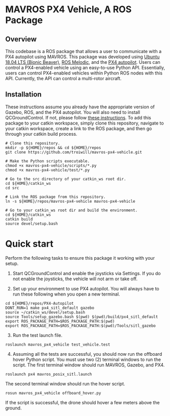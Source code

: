 # MAVROS PX4 Vehicle, A ROS Package

## Overview

This codebase is a ROS package that allows a user to communicate with a PX4 autopilot using MAVROS. This package was developed using [Ubuntu 18.04 LTS (Bionic Beaver)](https://releases.ubuntu.com/18.04/), [ROS Melodic](http://wiki.ros.org/melodic), and the [PX4 autopilot](https://docs.px4.io/master/en/). Users can control a PX4-enabled vehicle using an easy-to-use Python API. Essentially, users can control PX4-enabled vehicles within Python ROS nodes with this API. Currently, the API can control a multi-rotor aircraft.


## Installation

These instructions assume you already have the appropriate version of Gazebo, ROS, and the PX4 autopilot. You will also need to install QCGroundControl. If not, please follow [these instructions](https://github.com/troiwill/px4-mavros-gazebo-sim/tree/alpha). To add this package to your catkin workspace, simply clone this repository, navigate to your catkin workspace, create a link to the ROS package, and then go through your catkin build process.

```
# Clone this repository.
mkdir -p ${HOME}/repos && cd ${HOME}/repos
git clone https://github.com/troiwill/mavros-px4-vehicle.git

# Make the Python scripts executable.
chmod +x mavros-px4-vehicle/scripts/*.py
chmod +x mavros-px4-vehicle/test/*.py

# Go to the src directory of your catkin_ws root dir.
cd ${HOME}/catkin_ws
cd src

# Link the ROS package from this repository.
ln -s ${HOME}/repos/mavros-px4-vehicle mavros-px4-vehicle

# Go to your catkin_ws root dir and build the environment.
cd ${HOME}/catkin_ws
catkin build
source devel/setup.bash
```

# Quick start

Perform the following tasks to ensure this package it working with your setup.

1) Start QCGroundControl and enable the joysticks via Settings. If you do not enable the joysticks, the vehicle will not arm or take off.

2) Set up your environment to use PX4 autopilot. You will always have to run these following when you open a new terminal.
```
cd ${HOME}/repos/PX4-Autopilot
DONT_RUN=1 make px4_sitl_default gazebo
source ~/catkin_ws/devel/setup.bash
source Tools/setup_gazebo.bash $(pwd) $(pwd)/build/px4_sitl_default
export ROS_PACKAGE_PATH=$ROS_PACKAGE_PATH:$(pwd)
export ROS_PACKAGE_PATH=$ROS_PACKAGE_PATH:$(pwd)/Tools/sitl_gazebo
```

3) Run the test launch file.
```
roslaunch mavros_px4_vehicle test_vehicle.test
```

4) Assuming all the tests are successful, you should now run the offboard hover Python script. You must use two (2) terminal windows to run the script.
The first terminal window should run MAVROS, Gazebo, and PX4.
```
roslaunch px4 mavros_posix_sitl.launch
```

The second terminal window should run the hover script.
```
rosun mavros_px4_vehicle offboard_hover.py
```
If the script is successful, the drone should hover a few meters above the ground.
